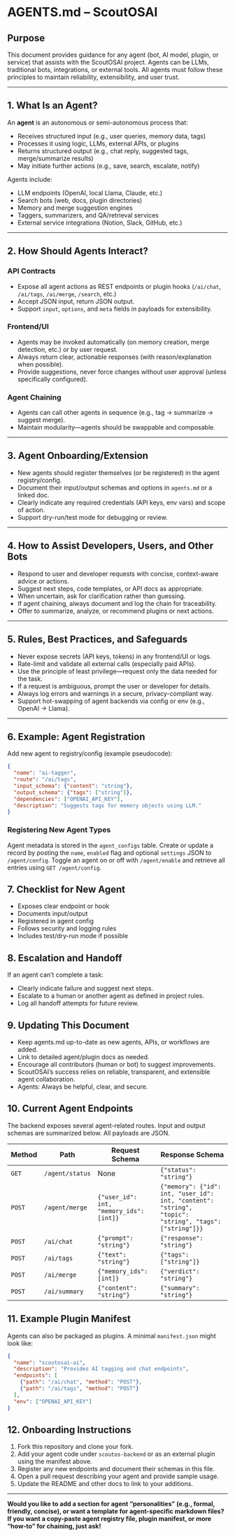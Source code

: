 # AGENTS.md – ScoutOSAI

## Purpose

This document provides guidance for any agent (bot, AI model, plugin, or service) that assists with the ScoutOSAI project.
Agents can be LLMs, traditional bots, integrations, or external tools.
All agents must follow these principles to maintain reliability, extensibility, and user trust.

---

## 1. What Is an Agent?

An **agent** is an autonomous or semi-autonomous process that:
- Receives structured input (e.g., user queries, memory data, tags)
- Processes it using logic, LLMs, external APIs, or plugins
- Returns structured output (e.g., chat reply, suggested tags, merge/summarize results)
- May initiate further actions (e.g., save, search, escalate, notify)

Agents include:
- LLM endpoints (OpenAI, local Llama, Claude, etc.)
- Search bots (web, docs, plugin directories)
- Memory and merge suggestion engines
- Taggers, summarizers, and QA/retrieval services
- External service integrations (Notion, Slack, GitHub, etc.)

---

## 2. How Should Agents Interact?

### **API Contracts**
- Expose all agent actions as REST endpoints or plugin hooks (`/ai/chat`, `/ai/tags`, `/ai/merge`, `/search`, etc.)
- Accept JSON input, return JSON output.
- Support `input`, `options`, and `meta` fields in payloads for extensibility.

### **Frontend/UI**
- Agents may be invoked automatically (on memory creation, merge detection, etc.) or by user request.
- Always return clear, actionable responses (with reason/explanation when possible).
- Provide suggestions, never force changes without user approval (unless specifically configured).

### **Agent Chaining**
- Agents can call other agents in sequence (e.g., tag → summarize → suggest merge).
- Maintain modularity—agents should be swappable and composable.

---

## 3. Agent Onboarding/Extension

- New agents should register themselves (or be registered) in the agent registry/config.
- Document their input/output schemas and options in `agents.md` or a linked doc.
- Clearly indicate any required credentials (API keys, env vars) and scope of action.
- Support dry-run/test mode for debugging or review.

---

## 4. How to Assist Developers, Users, and Other Bots

- Respond to user and developer requests with concise, context-aware advice or actions.
- Suggest next steps, code templates, or API docs as appropriate.
- When uncertain, ask for clarification rather than guessing.
- If agent chaining, always document and log the chain for traceability.
- Offer to summarize, analyze, or recommend plugins or next actions.

---

## 5. Rules, Best Practices, and Safeguards

- Never expose secrets (API keys, tokens) in any frontend/UI or logs.
- Rate-limit and validate all external calls (especially paid APIs).
- Use the principle of least privilege—request only the data needed for the task.
- If a request is ambiguous, prompt the user or developer for details.
- Always log errors and warnings in a secure, privacy-compliant way.
- Support hot-swapping of agent backends via config or env (e.g., OpenAI → Llama).

---

## 6. Example: Agent Registration

Add new agent to registry/config (example pseudocode):

```json
{
  "name": "ai-tagger",
  "route": "/ai/tags",
  "input_schema": {"content": "string"},
  "output_schema": {"tags": ["string"]},
  "dependencies": ["OPENAI_API_KEY"],
  "description": "Suggests tags for memory objects using LLM."
}
```

### Registering New Agent Types

Agent metadata is stored in the `agent_configs` table. Create or update a record
by posting the `name`, `enabled` flag and optional `settings` JSON to
`/agent/config`. Toggle an agent on or off with `/agent/enable` and retrieve all
entries using `GET /agent/config`.

## 7. Checklist for New Agent

- Exposes clear endpoint or hook
- Documents input/output
- Registered in agent config
- Follows security and logging rules
- Includes test/dry-run mode if possible

## 8. Escalation and Handoff

If an agent can’t complete a task:

- Clearly indicate failure and suggest next steps.
- Escalate to a human or another agent as defined in project rules.
- Log all handoff attempts for future review.

## 9. Updating This Document

- Keep agents.md up-to-date as new agents, APIs, or workflows are added.
- Link to detailed agent/plugin docs as needed.
- Encourage all contributors (human or bot) to suggest improvements.
- ScoutOSAI’s success relies on reliable, transparent, and extensible agent collaboration.
- Agents: Always be helpful, clear, and secure.

## 10. Current Agent Endpoints

The backend exposes several agent-related routes. Input and output schemas are summarized below. All payloads are JSON.

| Method | Path | Request Schema | Response Schema |
|-------|------|---------------|----------------|
|`GET`|`/agent/status`|None|`{"status": "string"}`|
|`POST`|`/agent/merge`|`{"user_id": int, "memory_ids": [int]}`|`{"memory": {"id": int, "user_id": int, "content": "string", "topic": "string", "tags": ["string"]}}`|
|`POST`|`/ai/chat`|`{"prompt": "string"}`|`{"response": "string"}`|
|`POST`|`/ai/tags`|`{"text": "string"}`|`{"tags": ["string"]}`|
|`POST`|`/ai/merge`|`{"memory_ids": [int]}`|`{"verdict": "string"}`|
|`POST`|`/ai/summary`|`{"content": "string"}`|`{"summary": "string"}`|

## 11. Example Plugin Manifest

Agents can also be packaged as plugins. A minimal `manifest.json` might look like:
```json
{
  "name": "scoutosai-ai",
  "description": "Provides AI tagging and chat endpoints",
  "endpoints": [
    {"path": "/ai/chat", "method": "POST"},
    {"path": "/ai/tags", "method": "POST"}
  ],
  "env": ["OPENAI_API_KEY"]
}
```

## 12. Onboarding Instructions

1. Fork this repository and clone your fork.
2. Add your agent code under `scoutos-backend` or as an external plugin using the manifest above.
3. Register any new endpoints and document their schemas in this file.
4. Open a pull request describing your agent and provide sample usage.
5. Update the README and other docs to link to your additions.
---

**Would you like to add a section for agent “personalities” (e.g., formal, friendly, concise), or want a template for agent-specific markdown files?
If you want a copy-paste agent registry file, plugin manifest, or more “how-to” for chaining, just ask!**

